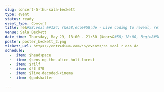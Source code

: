 ```yaml
---
slug: concert-5-thu-sala-beckett
type: event
status: ready
event_type: Concert
title: re&#58;veal &#124; r&#58;eco&#58;de - Live coding to reveal, reframe and reconstruct the hidden
venue: Sala Beckett
date_time: Thursday, May 29, 18:00 - 21:30 (Doors&#58; 18:00, Begin&#58; 18:30)
poster: poster_beckett_2.png
tickets_url: https://entradium.com/en/events/re-veal-r-eco-de
schedule:
  -  item: $headspace
  -  item: $sensing-the-alice-holt-forest
  -  item: $rilf
  -  item: $46-875
  -  item: $live-decoded-cinema
  -  item: $godshatter

---
```

